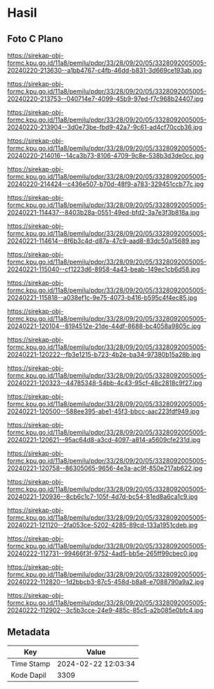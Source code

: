 # Hasil

## Foto C Plano

https://sirekap-obj-formc.kpu.go.id/11a8/pemilu/pdpr/33/28/09/20/05/3328092005005-20240220-213630--a1bb4767-c4fb-46dd-b831-3d669ce193ab.jpg

https://sirekap-obj-formc.kpu.go.id/11a8/pemilu/pdpr/33/28/09/20/05/3328092005005-20240220-213753--040714e7-4099-45b9-97ed-f7c968b24407.jpg

https://sirekap-obj-formc.kpu.go.id/11a8/pemilu/pdpr/33/28/09/20/05/3328092005005-20240220-213904--3d0e73be-fbd9-42a7-9c61-ad4cf70ccb36.jpg

https://sirekap-obj-formc.kpu.go.id/11a8/pemilu/pdpr/33/28/09/20/05/3328092005005-20240220-214016--14ca3b73-8106-4709-9c8e-538b3d3de0cc.jpg

https://sirekap-obj-formc.kpu.go.id/11a8/pemilu/pdpr/33/28/09/20/05/3328092005005-20240220-214424--c436e507-b70d-48f9-a783-329451ccb77c.jpg

https://sirekap-obj-formc.kpu.go.id/11a8/pemilu/pdpr/33/28/09/20/05/3328092005005-20240221-114437--8403b28a-0551-49ed-bfd2-3a7e3f3b818a.jpg

https://sirekap-obj-formc.kpu.go.id/11a8/pemilu/pdpr/33/28/09/20/05/3328092005005-20240221-114614--8f6b3c4d-d87a-47c9-aad8-83dc50a15689.jpg

https://sirekap-obj-formc.kpu.go.id/11a8/pemilu/pdpr/33/28/09/20/05/3328092005005-20240221-115040--cf1223d6-8958-4a43-beab-149ec1cb6d58.jpg

https://sirekap-obj-formc.kpu.go.id/11a8/pemilu/pdpr/33/28/09/20/05/3328092005005-20240221-115818--a038ef1c-9e75-4073-b416-b595c4f4ec85.jpg

https://sirekap-obj-formc.kpu.go.id/11a8/pemilu/pdpr/33/28/09/20/05/3328092005005-20240221-120104--8194512e-21de-44df-8688-bc4058a9805c.jpg

https://sirekap-obj-formc.kpu.go.id/11a8/pemilu/pdpr/33/28/09/20/05/3328092005005-20240221-120222--fb3e1215-b723-4b2e-ba34-97380b15a28b.jpg

https://sirekap-obj-formc.kpu.go.id/11a8/pemilu/pdpr/33/28/09/20/05/3328092005005-20240221-120323--44785348-54bb-4c43-95cf-48c2818c9f27.jpg

https://sirekap-obj-formc.kpu.go.id/11a8/pemilu/pdpr/33/28/09/20/05/3328092005005-20240221-120500--588ee395-abe1-45f3-bbcc-aac223fdf949.jpg

https://sirekap-obj-formc.kpu.go.id/11a8/pemilu/pdpr/33/28/09/20/05/3328092005005-20240221-120621--95ac64d8-a3cd-4097-a814-a5609cfe231d.jpg

https://sirekap-obj-formc.kpu.go.id/11a8/pemilu/pdpr/33/28/09/20/05/3328092005005-20240221-120758--86305065-9656-4e3a-ac9f-850e217ab622.jpg

https://sirekap-obj-formc.kpu.go.id/11a8/pemilu/pdpr/33/28/09/20/05/3328092005005-20240221-120936--8cb6c1c7-105f-4d7d-bc54-81ed8a6ca1c9.jpg

https://sirekap-obj-formc.kpu.go.id/11a8/pemilu/pdpr/33/28/09/20/05/3328092005005-20240221-121120--2fa053ce-5202-4285-89cd-133a1951cdeb.jpg

https://sirekap-obj-formc.kpu.go.id/11a8/pemilu/pdpr/33/28/09/20/05/3328092005005-20240222-112731--99466f3f-9752-4ad5-bb5e-265ff99cbec0.jpg

https://sirekap-obj-formc.kpu.go.id/11a8/pemilu/pdpr/33/28/09/20/05/3328092005005-20240222-112820--1d2bbcb3-87c5-458d-b8a8-e7088790a9a2.jpg

https://sirekap-obj-formc.kpu.go.id/11a8/pemilu/pdpr/33/28/09/20/05/3328092005005-20240222-112902--3c5b3cce-24e9-485c-85c5-a2b085e0bfc4.jpg


## Metadata

| Key        | Value               |
| ---------- | ------------------- |
| Time Stamp | 2024-02-22 12:03:34 |
| Kode Dapil | 3309                |



